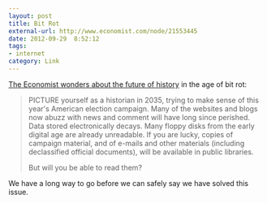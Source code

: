 ```yaml
---
layout: post
title: Bit Rot
external-url: http://www.economist.com/node/21553445
date: 2012-09-29  8:52:12
tags:
- internet
category: Link
---
```

[The Economist wonders about the future of history](http://www.economist.com/node/21553445) in the age of bit rot:

> PICTURE yourself as a historian in 2035, trying to make sense of this year's American election campaign. Many of the websites and blogs now abuzz with news and comment will have long since perished. Data stored electronically decays. Many floppy disks from the early digital age are already unreadable. If you are lucky, copies of campaign material, and of e-mails and other materials (including declassified official documents), will be available in public libraries.
> 
> But will you be able to read them?

We have a long way to go before we can safely say we have solved this issue.
